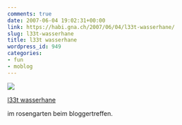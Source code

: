 ```yaml
---
comments: true
date: 2007-06-04 19:02:31+00:00
link: https://habi.gna.ch/2007/06/04/l33t-wasserhane/
slug: l33t-wasserhane
title: l33t wasserhane
wordpress_id: 949
categories:
- fun
- moblog
---
```



 [![](https://static.flickr.com/1177/530384689_40d1d0481b_m.jpg)](https://www.flickr.com/photos/habi/530384689/)
   

 
  [l33t wasserhane](https://www.flickr.com/photos/habi/530384689/)
    

 



im rosengarten beim bloggertreffen.
  

